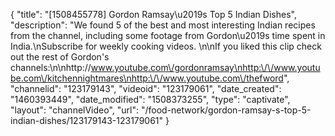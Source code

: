 {
    "title": "[1508455778] Gordon Ramsay\u2019s Top 5 Indian Dishes",
    "description": "We found 5 of the best and most interesting Indian recipes from the channel, including some footage from Gordon\u2019s time spent in India.\nSubscribe for weekly cooking videos. \n\nIf you liked this clip check out the rest of Gordon's channels:\n\nhttp:\/\/www.youtube.com\/gordonramsay\nhttp:\/\/www.youtube.com\/kitchennightmares\nhttp:\/\/www.youtube.com\/thefword",
    "channelid": "123179143",
    "videoid": "123179061",
    "date_created": "1460393449",
    "date_modified": "1508373255",
    "type": "captivate",
    "layout": "channelVideo",
    "url": "\/food-network\/gordon-ramsay-s-top-5-indian-dishes\/123179143-123179061"
}